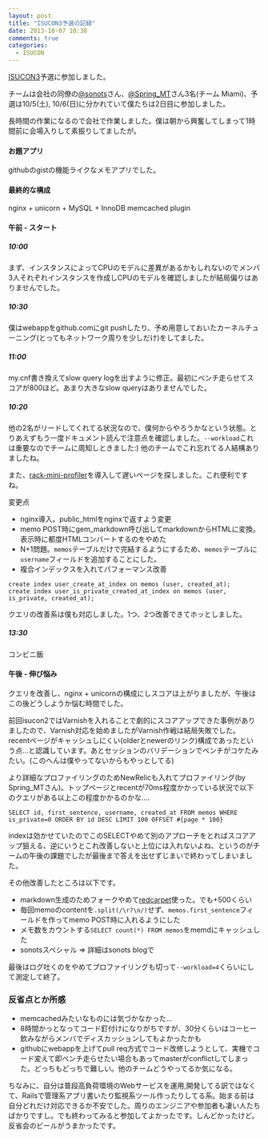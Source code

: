 ```yaml
---
layout: post
title: "ISUCON3予選の記録"
date: 2013-10-07 10:38
comments: true
categories: 
  - ISUCON
---
```


[ISUCON3](http://isucon.net/archives/29328289.html)予選に参加しました。

<!--more-->

チームは会社の同僚の[@sonots](https://twitter.com/sonots)さん、[@Spring_MT](https://twitter.com/Spring_MT)さん3名(チーム Miami)、予選は10/5(土), 10/6(日)に分かれていて僕たちは2日目に参加しました。


長時間の作業になるので会社で作業しました。僕は朝から興奮してしまって1時間前に会場入りして素振りしてましたが。


#### お題アプリ

githubのgistの機能ライクなメモアプリでした。

#### 最終的な構成

nginx + unicorn + MySQL + InnoDB memcached plugin

#### 午前 - スタート

##### 10:00
まず、インスタンスによってCPUのモデルに差異があるかもしれないのでメンバ3人それぞれインスタンスを作成しCPUのモデルを確認しましたが結局偏りはありませんでした。

##### 10:30
僕はwebappをgithub.comにgit pushしたり、予め用意しておいたカーネルチューニング(とってもネットワーク周りを少しだけ)をしてました。

##### 11:00
my.cnf書き換えてslow query logを出すように修正。最初にベンチ走らせてスコアが800ほど。あまり大きなslow queryはありませんでした。

##### 10:20
他の2名がリードしてくれてる状況なので、僕何からやろうかなという状態。とりあえずもう一度ドキュメント読んで注意点を確認しました。`--workload`これは重要なのでチームに周知しときました:) 他のチームでこれ忘れてる人結構ありましたね。

また、[rack-mini-profiler](http://miniprofiler.com/)を導入して遅いページを探しました。これ便利ですね。

変更点

* nginx導入。public_htmlをnginxで返すよう変更
* memo POST時にgem_markdown呼び出してmarkdownからHTMLに変換。表示時に都度HTMLコンバートするのをやめた
* N+1問題。`memos`テーブルだけで完結するようにするため、`memos`テーブルに`username`フィールドを追加することにした。
* 複合インデックスを入れてパフォーマンス改善

```
create index user_create_at_index on memos (user, created_at);
create index user_is_private_created_at_index on memos (user, is_private, created_at);
```

クエリの改善系は僕も対応しました。1つ、2つ改善できてホッとしました。

##### 13:30
コンビニ飯

#### 午後 - 伸び悩み

クエリを改善し、nginx + unicornの構成にしスコアは上がりましたが、午後はこの後どうしようか悩む時間でした。

前回isucon2ではVarnishを入れることで劇的にスコアアップできた事例がありましたので、Varnish対応を始めましたがVarnish作戦は結局失敗でした。recentページがキャッシュしにくい(olderとnewerのリンク)構成であったという点...と認識しています。あとセッションのバリデーションでベンチがコケたみたい。(このへんは僕やってないからもやっとしてる)

より詳細なプロファイリングのためNewRelicも入れてプロファイリング(by Spring_MTさん)。トップページとrecentが70ms程度かかっている状況で以下のクエリがある以上この程度かかるのかな....

```
SELECT id, first_sentence, username, created_at FROM memos WHERE is_private=0 ORDER BY id DESC LIMIT 100 OFFSET #{page * 100}
```

indexは効かせていたのでこのSELECTやめて別のアプローチをとればスコアアップ狙える、逆にいうとこれ改善しないと上位には入れないよね、というのがチームの午後の課題でしたが最後まで答えを出せずじまいで終わってしまいました。

その他改善したところは以下です。

* markdown生成のためフォークやめて[redcarpet](https://github.com/vmg/redcarpet)使った。でも+500くらい
* 毎回memoのcontentを`.split(/\r?\n/)`せず、`memos.first_sentence`フィールドを作ってmemo POST時に入れるようにした
* メモ数をカウントする`SELECT count(*) FROM memos`をmemdにキャッシュした
* sonotsスペシャル => 詳細はsonots blogで


最後はログ吐くのをやめてプロファイリングも切って`--workload=4`くらいにして測定して終了。

### 反省点とか所感

* memcachedみたいなものには気づかなかった...
* 8時間かっとなってコード釘付けになりがちですが、30分くらいはコーヒー飲みながらメンバでディスカッションしてもよかったかも
* githubにwebappを上げてpull req方式でコード改修しようとして、実機でコード変えて即ベンチ走らせたい場合もあってmasterがconflictしてしまった。どっちもどっちで難しい。他のチームどうやってるか気になる。

ちなみに、自分は普段高負荷環境のWebサービスを運用,開発してる訳ではなくて、Railsで管理系アプリ書いたり監視系ツール作ったりしてる系。始まる前は自分どれだけ対応できるか不安でした。周りのエンジニアや参加者も凄い人たちばかりですし。でも終わってみると参加してよかったです。しんどかったけど。反省会のビールがうまかったです。
